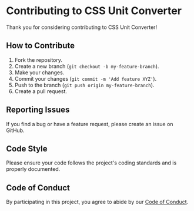 # Contributing to CSS Unit Converter

Thank you for considering contributing to CSS Unit Converter!

## How to Contribute

1. Fork the repository.
2. Create a new branch (`git checkout -b my-feature-branch`).
3. Make your changes.
4. Commit your changes (`git commit -m 'Add feature XYZ'`).
5. Push to the branch (`git push origin my-feature-branch`).
6. Create a pull request.

## Reporting Issues

If you find a bug or have a feature request, please create an issue on GitHub.

## Code Style

Please ensure your code follows the project's coding standards and is properly documented.

## Code of Conduct

By participating in this project, you agree to abide by our [Code of Conduct](CODE_OF_CONDUCT.md).
